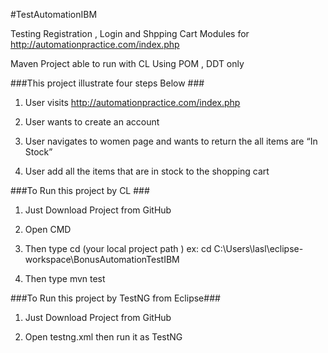 #TestAutomationIBM

Testing Registration , Login and Shpping Cart Modules for http://automationpractice.com/index.php 

Maven Project able to run with CL Using POM , DDT only

###This project illustrate four steps Below ###

1. User visits http://automationpractice.com/index.php

2. User wants to create an account

3. User navigates to women page and wants to return the all items are “In Stock”

4. User add all the items that are in stock to the shopping cart

###To Run this project by CL ###

1. Just Download Project from GitHub

2. Open CMD

3. Then type cd (your local project path ) ex: cd C:\Users\lasl\eclipse-workspace\BonusAutomationTestIBM

4. Then type mvn test


###To Run this project by TestNG from Eclipse###

1. Just Download Project from GitHub

2. Open testng.xml then run it as TestNG
